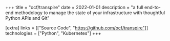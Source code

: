 +++
title = "ocf/transpire"
date = 2022-01-01
description = "a full end-to-end methodology to manage the state of your infrastructure with thoughtful Python APIs and Git"

[extra]
links = [["Source Code", "https://github.com/ocf/transpire"]]
technologies = ["Python", "Kubernetes"]
+++


